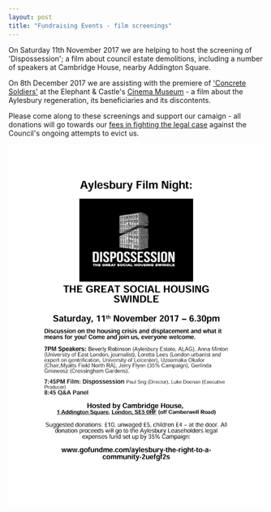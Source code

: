 ```yaml
---
layout: post
title: "Fundraising Events - film screenings"
---
```

On Saturday 11th November 2017 we are helping to host the screening of 'Dispossession'; a film about council estate demolitions, including a number of speakers at Cambridge House, nearby Addington Square. 

On 8th December 2017 we are assisting with the premiere of ['Concrete Soldiers'](http://www.concretesoldiers.uk/) at the Elephant & Castle's [Cinema Museum](http://www.cinemamuseum.org.uk/) - a film about the Aylesbury regeneration, its beneficiaries and its discontents. 

Please come along to these screenings and support our camaign - all donations will go towards our [fees in fighting the legal case](https://www.gofundme.com/aylesbury-the-right-to-a-community-2uefgf2s) against the Council's ongoing attempts to evict us.

![](/img/dispossession.jpg)
